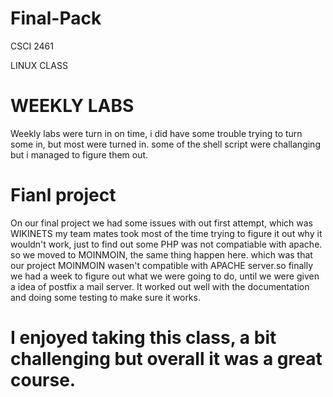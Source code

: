 # Final-Pack

CSCI 2461 

LINUX CLASS 

# WEEKLY LABS

Weekly labs were turn in on time, i did have some trouble trying to turn some in, but most were turned in. 
some of the shell script were challanging but i managed to figure them out.

# Fianl project 

On our final project we had some issues with out first attempt, which was WIKINETS my team mates took most of the time trying to
figure it out why it wouldn't work, just to find out some PHP was not compatiable with apache. so we moved to MOINMOIN, the same thing happen here. which was that our project MOINMOIN wasen't compatible with APACHE server.so finally we had a week to figure out what we were going to do, until we were given a idea of postfix a mail server. It worked out well with the documentation and doing some testing to make sure it works.












# I enjoyed taking this class, a bit challenging but overall it was a great course.
